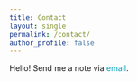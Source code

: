 ```yaml
---
title: Contact
layout: single
permalink: /contact/
author_profile: false
---
```


Hello! Send me a note via <a href="mailto:laurenemilyburke17@gmail.com" style="text-decoration: none; color:#039fb9">email</a>. 